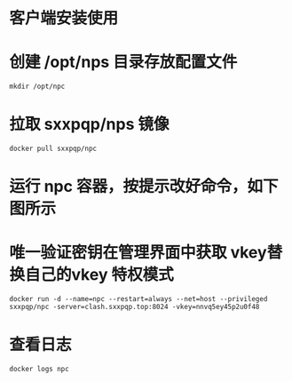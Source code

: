 #  客户端安装使用
# 创建 /opt/nps 目录存放配置文件
```
mkdir /opt/npc
```
# 拉取 sxxpqp/nps 镜像
```
docker pull sxxpqp/npc
```
# 运行 npc 容器，按提示改好命令，如下图所示
# 唯一验证密钥在管理界面中获取 vkey替换自己的vkey 特权模式
```
docker run -d --name=npc --restart=always --net=host --privileged sxxpqp/npc -server=clash.sxxpqp.top:8024 -vkey=nnvq5ey45p2u0f48
```
# 查看日志
```
docker logs npc
```
